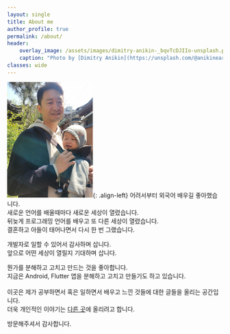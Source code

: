 ```yaml
---
layout: single
title: About me
author_profile: true
permalink: /about/
header:
    overlay_image: /assets/images/dimitry-anikin-_bqvTcDJIIo-unsplash.png
    caption: "Photo by [Dimitry Anikin](https://unsplash.com/@anikinearthwalker) on [Unsplash](https://unsplash.com)"
classes: wide
---
```


![image-left](/assets/images/profile-woogear-200x269.png){: .align-left}
어려서부터 외국어 배우길 좋아했습니다.<br/>
새로운 언어를 배울때마다 새로운 세상이 열렸습니다.<br/>
뒤늦게 프로그래밍 언어를 배우고 또 다른 세상이 열렸습니다.<br/>
결혼하고 아들이 태어나면서 다시 한 번 그랬습니다.<br/>

개발자로 일할 수 있어서 감사하며 삽니다.<br/>
앞으로 어떤 세상이 열릴지 기대하며 삽니다.<br/>

뭔가를 분해하고 고치고 만드는 것을 좋아합니다.<br/>
지금은 Android, Flutter 앱을 분해하고 고치고 만들기도 하고 있습니다. 
<br/><br/>
이곳은 제가 공부하면서 혹은 일하면서 배우고 느낀 것들에 대한 글들을 올리는 공간입니다.<br/>
더욱 개인적인 이야기는 [다른 곳](https://brunch.co.kr/@woogear)에 올리려고 합니다.<br/>

방문해주셔서 감사합니다.